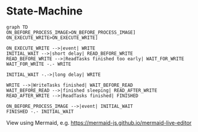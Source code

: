 # State-Machine

```mermaid
graph TD
ON_BEFORE_PROCESS_IMAGE>ON_BEFORE_PROCESS_IMAGE]
ON_EXECUTE_WRITE>ON_EXECUTE_WRITE]

ON_EXECUTE_WRITE -->|event| WRITE
INITIAL_WAIT -->|short delay| READ_BEFORE_WRITE
READ_BEFORE_WRITE -->|ReadTasks finished too early| WAIT_FOR_WRITE
WAIT_FOR_WRITE -.- WRITE

INITIAL_WAIT -.->|long delay| WRITE

WRITE -->|WriteTasks finished| WAIT_BEFORE_READ
WAIT_BEFORE_READ -->|finished sleeping| READ_AFTER_WRITE
READ_AFTER_WRITE -->|ReadTasks finished| FINISHED

ON_BEFORE_PROCESS_IMAGE -->|event| INITIAL_WAIT
FINISHED -.- INITIAL_WAIT
```

View using Mermaid, e.g. https://mermaid-js.github.io/mermaid-live-editor